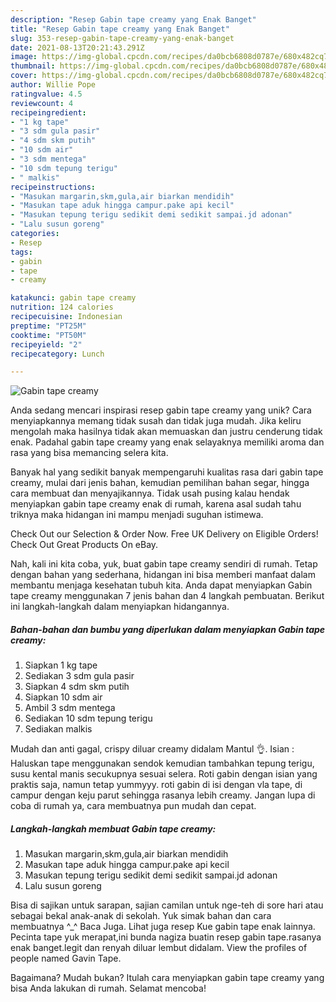 ```yaml
---
description: "Resep Gabin tape creamy yang Enak Banget"
title: "Resep Gabin tape creamy yang Enak Banget"
slug: 353-resep-gabin-tape-creamy-yang-enak-banget
date: 2021-08-13T20:21:43.291Z
image: https://img-global.cpcdn.com/recipes/da0bcb6808d0787e/680x482cq70/gabin-tape-creamy-foto-resep-utama.jpg
thumbnail: https://img-global.cpcdn.com/recipes/da0bcb6808d0787e/680x482cq70/gabin-tape-creamy-foto-resep-utama.jpg
cover: https://img-global.cpcdn.com/recipes/da0bcb6808d0787e/680x482cq70/gabin-tape-creamy-foto-resep-utama.jpg
author: Willie Pope
ratingvalue: 4.5
reviewcount: 4
recipeingredient:
- "1 kg tape"
- "3 sdm gula pasir"
- "4 sdm skm putih"
- "10 sdm air"
- "3 sdm mentega"
- "10 sdm tepung terigu"
- " malkis"
recipeinstructions:
- "Masukan margarin,skm,gula,air biarkan mendidih"
- "Masukan tape aduk hingga campur.pake api kecil"
- "Masukan tepung terigu sedikit demi sedikit sampai.jd adonan"
- "Lalu susun goreng"
categories:
- Resep
tags:
- gabin
- tape
- creamy

katakunci: gabin tape creamy 
nutrition: 124 calories
recipecuisine: Indonesian
preptime: "PT25M"
cooktime: "PT50M"
recipeyield: "2"
recipecategory: Lunch

---
```



![Gabin tape creamy](https://img-global.cpcdn.com/recipes/da0bcb6808d0787e/680x482cq70/gabin-tape-creamy-foto-resep-utama.jpg)

Anda sedang mencari inspirasi resep gabin tape creamy yang unik? Cara menyiapkannya memang tidak susah dan tidak juga mudah. Jika keliru mengolah maka hasilnya tidak akan memuaskan dan justru cenderung tidak enak. Padahal gabin tape creamy yang enak selayaknya memiliki aroma dan rasa yang bisa memancing selera kita.

Banyak hal yang sedikit banyak mempengaruhi kualitas rasa dari gabin tape creamy, mulai dari jenis bahan, kemudian pemilihan bahan segar, hingga cara membuat dan menyajikannya. Tidak usah pusing kalau hendak menyiapkan gabin tape creamy enak di rumah, karena asal sudah tahu triknya maka hidangan ini mampu menjadi suguhan istimewa.

Check Out our Selection &amp; Order Now. Free UK Delivery on Eligible Orders! Check Out Great Products On eBay.


Nah, kali ini kita coba, yuk, buat gabin tape creamy sendiri di rumah. Tetap dengan bahan yang sederhana, hidangan ini bisa memberi manfaat dalam membantu menjaga kesehatan tubuh kita. Anda dapat menyiapkan Gabin tape creamy menggunakan 7 jenis bahan dan 4 langkah pembuatan. Berikut ini langkah-langkah dalam menyiapkan hidangannya.

<!--inarticleads1-->

##### Bahan-bahan dan bumbu yang diperlukan dalam menyiapkan Gabin tape creamy:

1. Siapkan 1 kg tape
1. Sediakan 3 sdm gula pasir
1. Siapkan 4 sdm skm putih
1. Siapkan 10 sdm air
1. Ambil 3 sdm mentega
1. Sediakan 10 sdm tepung terigu
1. Sediakan  malkis


Mudah dan anti gagal, crispy diluar creamy didalam Mantul 👌. Isian : Haluskan tape menggunakan sendok kemudian tambahkan tepung terigu, susu kental manis secukupnya sesuai selera. Roti gabin dengan isian yang praktis saja, namun tetap yummyyy. roti gabin di isi dengan vla tape, di campur dengan keju parut sehingga rasanya lebih creamy. Jangan lupa di coba di rumah ya, cara membuatnya pun mudah dan cepat. 

<!--inarticleads2-->

##### Langkah-langkah membuat Gabin tape creamy:

1. Masukan margarin,skm,gula,air biarkan mendidih
1. Masukan tape aduk hingga campur.pake api kecil
1. Masukan tepung terigu sedikit demi sedikit sampai.jd adonan
1. Lalu susun goreng


Bisa di sajikan untuk sarapan, sajian camilan untuk nge-teh di sore hari atau sebagai bekal anak-anak di sekolah. Yuk simak bahan dan cara membuatnya ^_^ Baca Juga. Lihat juga resep Kue gabin tape enak lainnya. Pecinta tape yuk merapat,ini bunda nagiza buatin resep gabin tape.rasanya enak banget.legit dan renyah diluar lembut didalam. View the profiles of people named Gavin Tape. 

Bagaimana? Mudah bukan? Itulah cara menyiapkan gabin tape creamy yang bisa Anda lakukan di rumah. Selamat mencoba!

